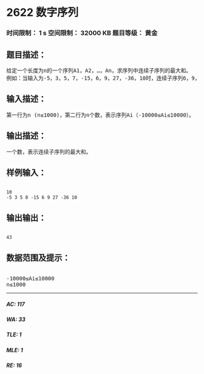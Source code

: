 # 2622 数字序列   
### 时间限制： 1 s     空间限制： 32000 KB     题目等级： 黄金  
## 题目描述：  

<pre>
给定一个长度为n的一个序列A1，A2，…，An，求序列中连续子序列的最大和。
例如：当输入为-5，3，5，7，-15，6，9，27，-36，10时，连续子序列6，9，27的和为42是最大值；而当序列变成-5，3，5，8，-15，6，9，27，-36，10时，连续子序列3，5，8，-15，6，9，27的和为43是最大值。
</pre>
  
  
## 输入描述：  

<pre>
第一行为n (n≤1000)，第二行为n个数，表示序列Ai（-10000≤Ai≤10000）。
</pre>
  
  
## 输出描述：  

<pre>
一个数，表示连续子序列的最大和。
</pre>
  
  
## 样例输入：  

<pre><code>
10
-5 3 5 8 -15 6 9 27 -36 10
</code></pre>
  
  
## 输出输出：  

<pre><code>
43
</code></pre>
  
  
## 数据范围及提示：  

<pre>

-10000≤Ai≤10000
n≤1000
</pre>
  
  
***  

##### AC: 117  
##### WA: 33  
##### TLE: 1  
##### MLE: 1  
##### RE: 16  
